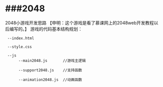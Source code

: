 ###2048
====

2048小游戏开发思路
【申明：这个游戏是看了慕课网上的2048web开发教程以后编写的。】
游戏的代码基本结构规划：
 
     --index.html

     --style.css
    
     --js  
          --main2048.js       //游戏主逻辑
    
          --support2048.js    //支持函数
         
          --animation2048.js  //动画函数
        
        

